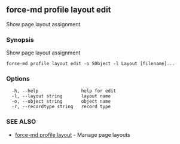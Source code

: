 ## force-md profile layout edit

Show page layout assignment

### Synopsis

Show page layout assignment

```
force-md profile layout edit -o SObject -l Layout [filename]...
```

### Options

```
  -h, --help                help for edit
  -l, --layout string       layout name
  -o, --object string       object name
  -r, --recordtype string   record type
```

### SEE ALSO

* [force-md profile layout](force-md_profile_layout.md)	 - Manage page layouts

